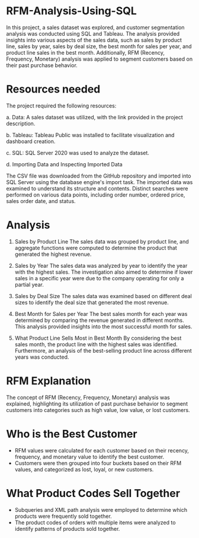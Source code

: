 # RFM-Analysis-Using-SQL
In this project, a sales dataset was explored, and customer segmentation analysis was conducted using SQL and Tableau. The analysis provided insights into various aspects of the sales data, such as sales by product line, sales by year, sales by deal size, the best month for sales per year, and product line sales in the best month. Additionally, RFM (Recency, Frequency, Monetary) analysis was applied to segment customers based on their past purchase behavior.
# Resources needed
The project required the following resources:

a. Data: A sales dataset was utilized, with the link provided in the project description.

b. Tableau: Tableau Public was installed to facilitate visualization and dashboard creation.

c. SQL: SQL Server 2020 was used to analyze the dataset.

d. Importing Data and Inspecting Imported Data

The CSV file was downloaded from the GitHub repository and imported into SQL Server using the database engine's import task. The imported data was examined to understand its structure and contents. Distinct searches were performed on various data points, including order number, ordered price, sales order date, and status.
# Analysis
1. Sales by Product Line The sales data was grouped by product line, and aggregate functions were computed to determine the product that generated the highest revenue.

2. Sales by Year The sales data was analyzed by year to identify the year with the highest sales. The investigation also aimed to determine if lower sales in a specific year were due to the company operating for only a partial year.

3. Sales by Deal Size The sales data was examined based on different deal sizes to identify the deal size that generated the most revenue.

4. Best Month for Sales per Year The best sales month for each year was determined by comparing the revenue generated in different months. This analysis provided insights into the most successful month for sales.

5. What Product Line Sells Most in Best Month By considering the best sales month, the product line with the highest sales was identified. Furthermore, an analysis of the best-selling product line across different years was conducted.
# RFM Explanation
The concept of RFM (Recency, Frequency, Monetary) analysis was explained, highlighting its utilization of past purchase behavior to segment customers into categories such as high value, low value, or lost customers.
# Who is the Best Customer
* RFM values were calculated for each customer based on their recency, frequency, and monetary value to identify the best customer.
* Customers were then grouped into four buckets based on their RFM values, and categorized as lost, loyal, or new customers.
# What Product Codes Sell Together
* Subqueries and XML path analysis were employed to determine which products were frequently sold together.
* The product codes of orders with multiple items were analyzed to identify patterns of products sold together.
